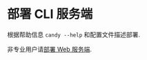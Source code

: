 # 部署 CLI 服务端

根据帮助信息 `candy --help` 和配置文件描述部署.

非专业用户请[部署 Web 服务端](https://docs.canets.org/deploy-web-server).
